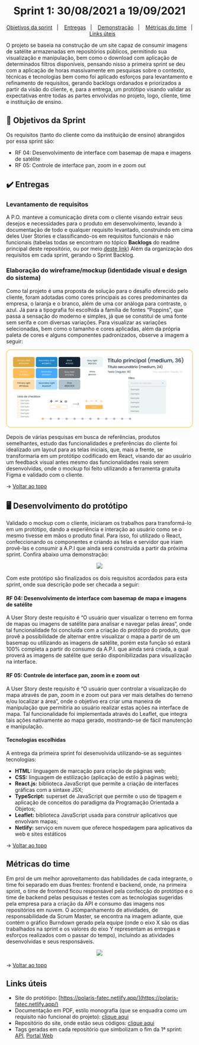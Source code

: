 <span id="topo">

<h1 align="center">Sprint 1: 30/08/2021 a 19/09/2021</h1>

<p align="center">
    <a href="#objetivos">Objetivos da sprint</a> &nbsp |&nbsp &nbsp
    <a href="#entregas">Entregas</a> &nbsp |&nbsp &nbsp
    <a href="#prototipo">Demonstração</a> &nbsp |&nbsp &nbsp 
    <a href="#metricas">Métricas do time</a> &nbsp |&nbsp &nbsp
    <a href="#links">Links úteis</a>
</p>

O projeto se baseia na construção de um site capaz de consumir imagens de satélite armazenadas em repositórios públicos, permitindo sua visualização e manipulação, bem como o download com aplicação de determinados filtros disponíveis, pensando nisso a primeira sprint se deu com a aplicação de horas massivamente em pesquisas sobre o contexto, técnicas e tecnologias bem como foi aplicado esforços para levantamento e refinamento de requisitos, gerando backlogs ordanados e priorizados a partir da visão do cliente, e, para a entrega, um protótipo visando validar as expectativas entre todas as partes envolvidas no projeto, logo, cliente, time e instituição de ensino.

<span id="objetivos">
    
## :dart: Objetivos da Sprint
Os requisitos (tanto do cliente como da instituição de ensino) abrangidos por essa sprint são:
- RF 04: Desenvolvimento de interface com basemap de mapa e imagens de satélite
- RF 05: Controle de interface pan, zoom in e zoom out

<span id="entregas">
        
## :heavy_check_mark: Entregas

### Levantamento de requisitos

A P.O. manteve a comunicação direta com o cliente visando extrair seus desejos e necessidades para o produto em desenvolvimento, levando à documentação de todo e qualquer requisito levantado, construindo em cima deles User Stories e classificando-os em requisitos funcionais e não funcionais (tabelas todas se encontram no tópico **Backlogs** do readme principal deste repositório, ou por meio [deste link](https://github.com/Equipe-Polaris-DSM-2021/docs#backlogs)) Além da organização dos requisitos em cada sprint, gerando o Sprint Backlog.

### Elaboração do wireframe/mockup (identidade visual e design do sistema)

Como tal projeto é uma proposta de solução para o desafio oferecido pelo cliente, foram adotadas como cores principais as cores predominantes da empresa, o laranja e o branco, além de uma cor análoga para contraste, o azul. Já para a tipografia foi escolhida a família de fontes “Poppins”, que passa a sensação do moderno e simples, já que se constitui de uma fonte sem serifa e com diversas variações. Para visualizar as variações selecionadas, bem como o tamanho e cores aplicadas, além da própria paleta de cores e alguns componentes padronizados, observe a imagem a seguir:

<p align="center"><img src="./identidade-visual.png" /><p>

Depois de várias pesquisas em busca de referências, produtos semelhantes, estudo das funcionalidades e preferências do cliente foi idealizado um layout para as telas iniciais, que, mais a frente, se transformaria em um protótipo codificado em React, visando dar ao usuário um feedback visual antes mesmo das funcionalidades reais serem desenvolvidas, onde o mockup foi feito utilizando a ferramenta gratuita Figma e validado com o cliente.

→ [Voltar ao topo](#topo)

<span id="prototipo">
    
## :desktop_computer: Desenvolvimento do protótipo
Validado o mockup com o cliente, iniciaram os trabalhos para transformá-lo em um protótipo, dando a experiência e interação ao usuário como se o mesmo tivesse em mãos o produto final. Para isso, foi utilizado o React, confeccionando os componentes e criando as telas e servidor que iriam provê-las e consumir a A.P.I que ainda será construída a partir da próxima sprint. Confira abaixo uma demonstração:
    
<p align="center"><img src="./demo.gif" /></p>
    
Com este protótipo são finalizados os dois requisitos acordados para esta sprint, onde sua descrição pode ser checada a seguir:

#### RF 04: Desenvolvimento de interface com basemap de mapa e imagens de satélite

A User Story deste requisito é “O usuário quer visualizar o terreno em forma de mapas ou imagens de satélite para analisar e navegar pelas áreas“, onde tal funcionalidade foi concluída com a criação do protótipo do produto, que provê a possibilidade de alternar entre visualizar o mapa a partir de um basemap ou utilizando as imagens de satélite, porém esta função só estará 100% completa a partir do consumo da A.P.I. que ainda será criada, a qual proverá as imagens de satélite que serão disponibilizadas para visualização na interface.

#### RF 05: Controle de interface pan, zoom in e zoom out

A User Story deste requisito é “O usuário quer controlar a visualização do mapa através de pan, zoom in e zoom out para ver mais detalhes do terreno e/ou localizar a área”, onde o objetivo era criar uma maneira de manipulação que permitiria ao usuário realizar estas ações na interface de mapa. Tal funcionalidade foi implementada através do Leaflet, que integra tais ações nativamente ao mapa gerado, mostrando-se de fácil manutenção e manipulação.

#### Tecnologias escolhidas

A entrega da primeira sprint foi desenvolvida utilizando-se as seguintes tecnologias:

- **HTML:** linguagem de marcação para criação de páginas web;
- **CSS:** linguagem de estilização (aplicação de estilo à páginas web);
- **React.js:** biblioteca JavaScript que permite a criação de interfaces gráficas com a sintaxe JSX;
- **TypeScript:** superset de JavaScript que permite o uso de tipagem e aplicação de conceitos do paradigma da Programação Orientada a Objetos;
- **Leaflet:** biblioteca JavaScript usada para construir aplicativos que envolvam mapas;
- **Netlify:** serviço em nuvem que oferece hospedagem para aplicativos da web e sites estáticos
    
→ [Voltar ao topo](#topo)
    
<span id="metricas">
    
## Métricas do time
Em prol de um melhor aproveitamento das habilidades de cada integrante, o time foi separado em duas frentes: frontend e backend, onde, na primeira sprint, o time de frontend ficou responsável pela confecção do protótipo e o time de backend pelas pesquisas e testes com as tecnologias sugeridas pela empresa para a criação da API e consumo das imagens nos repositórios em nuvem. O acompanhamento de atividades, de responsabilidade da Scrum Master, se encontra na imagem adiante, que contém o gráfico Burndown gerado pela equipe (onde o eixo X são os dias trabalhados na sprint e os valores do eixo Y representam as entregas e esforços realizados com o passar do tempo), incluindo as atividades desenvolvidas e seus responsáveis.
    
<p align="center"><img src="./burndown.gif" /></p>
    
→ [Voltar ao topo](#topo)
    
<span id="links">
    
## Links úteis

- Site do protótipo: [https://polaris-fatec.netlify.app/](https://polaris-fatec.netlify.app/)
- Documentação em PDF, estilo monografia (que se enquadra como um requisito não funcional do projeto): [clique aqui](./documentacao.pdf)
- Repositório do site, onde estão seus códigos: [clique aqui](https://github.com/Equipe-Polaris-DSM-2021/web)
- Tags geradas em cada repositório que simbolizam o fim da 1ª sprint: [API](https://github.com/Equipe-Polaris-DSM-2021/api/releases/tag/sprint-01), [Portal Web](https://github.com/Equipe-Polaris-DSM-2021/web/releases/tag/sprint-01)
